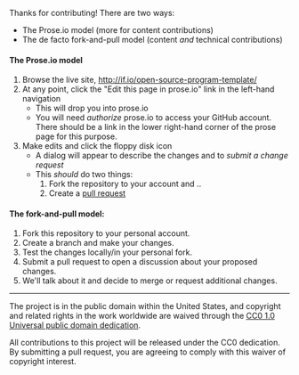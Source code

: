 Thanks for contributing! There are two ways:
 - The Prose.io model (more for content contributions)
 - The de facto fork-and-pull model (content *and* technical contributions)


#### The Prose.io model

1. Browse the live site, http://if.io/open-source-program-template/
2. At any point, click the "Edit this page in prose.io" link in the left-hand navigation
    - This will drop you into prose.io
    - You will need _authorize_ prose.io to access your GitHub account. There should be a link in the lower right-hand
      corner of the prose page for this purpose.
3. Make edits and click the floppy disk icon
    - A dialog will appear to describe the changes and to _submit a change request_
    - This _should_ do two things: 
      1. Fork the repository to your account and ..
      1. Create a [pull request](https://help.github.com/articles/using-pull-requests)


#### The fork-and-pull model:

1. Fork this repository to your personal account.
2. Create a branch and make your changes.
3. Test the changes locally/in your personal fork.
4. Submit a pull request to open a discussion about your proposed changes.
5. We'll talk about it and decide to merge or request additional changes.

---

The project is in the public domain within the United States, and
copyright and related rights in the work worldwide are waived through
the [CC0 1.0 Universal public domain dedication][CC0].

All contributions to this project will be released under the CC0
dedication. By submitting a pull request, you are agreeing to comply
with this waiver of copyright interest.

[CC0]: http://creativecommons.org/publicdomain/zero/1.0/
